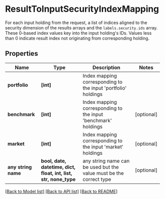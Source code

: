 # ResultToInputSecurityIndexMapping

For each input holding from the request, a list of indices aligned to the security dimension of the results arrays and the `labels.security.ids` array. These 0-based index values key into the input holding's IDs. Values less than 0 indicate result index not originating from corresponding holding.

## Properties
Name | Type | Description | Notes
------------ | ------------- | ------------- | -------------
**portfolio** | **[int]** | Index mapping corresponding to the input &#39;portfolio&#39; holdings | 
**benchmark** | **[int]** | Index mapping corresponding to the input &#39;benchmark&#39; holdings | [optional] 
**market** | **[int]** | Index mapping corresponding to the input &#39;market&#39; holdings | [optional] 
**any string name** | **bool, date, datetime, dict, float, int, list, str, none_type** | any string name can be used but the value must be the correct type | [optional]

[[Back to Model list]](../README.md#documentation-for-models) [[Back to API list]](../README.md#documentation-for-api-endpoints) [[Back to README]](../README.md)


